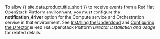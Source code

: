 To allow {{ site.data.product.title_short }} to receive events from a Red Hat OpenStack
Platform environment, you must configure the **notification\_driver**
option for the Compute service and Orchestration service in that
environment. See [Installing the
Undercloud](https://access.redhat.com/documentation/en-us/red_hat_openstack_platform/11/html-single/director_installation_and_usage/#chap-Installing_the_Undercloud)
and [Configuring the
Director](https://access.redhat.com/documentation/en-us/red_hat_openstack_platform/11/html-single/director_installation_and_usage/#sect-Configuring_the_Director)
in Red Hat OpenStack Platform *Director Installation and Usage* for
related details.
